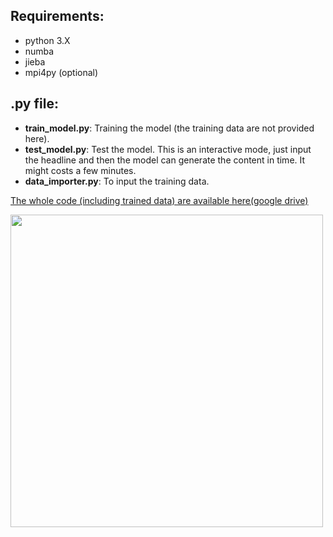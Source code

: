 ## Requirements:
* python 3.X
* numba
* jieba
* mpi4py (optional)


## .py file:
* **train_model.py**: Training the model (the training data are not provided here).
* **test_model.py**: Test the model. This is an interactive mode, just input the headline and then the model can generate the content in time. It might costs a few minutes. 
* **data_importer.py**: To input the training data.

[The whole code (including trained data) are available here(google drive)](https://drive.google.com/drive/folders/1UxDSeKn1cvO1OeItSJEmSWwnCaNhvB8t?usp=sharing)


<img src="https://github.com/hchungdelta/Simple_NN_API/blob/master/NN_v.2.1_news_generator/" width="500">
